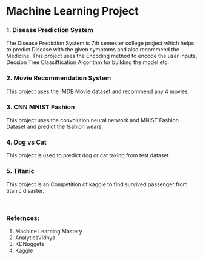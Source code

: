 # Machine Learning Project

### 1. Disease Prediction System 
The Disease Prediction System is 7th semester college project which helps to predict Disease with the given symptoms and also recommend the Medicine.
This project uses the Encoding method to encode the user inputs, Decsion Tree Classiffication Algorithm for building the model etc.

### 2. Movie Recommendation System
This project uses the IMDB Movie dataset and recommend any 4 movies.

### 3. CNN MNIST Fashion
This project uses the convolution neural network and MNIST Fashion Dataset and predict the fsahion wears.

### 4. Dog vs Cat
This project is used to predict dog or cat taking from test dataset.

### 5. Titanic
This project is an Competition of kaggle to find survived passenger from titanic disaster.

<br>

### Refernces:
1. Machine Learning Mastery
2. AnalyticsVidhya
3. KDNuggets
4. Kaggle

